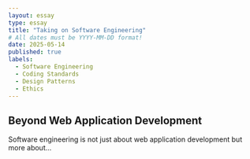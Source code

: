 ```yaml
---
layout: essay
type: essay
title: "Taking on Software Engineering"
# All dates must be YYYY-MM-DD format!
date: 2025-05-14
published: true
labels:
  - Software Engineering
  - Coding Standards
  - Design Patterns
  - Ethics
---
```


## Beyond Web Application Development
Software engineering is not just about web application development but more about...
